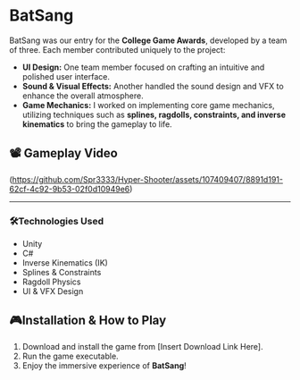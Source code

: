 # BatSang

BatSang was our entry for the **College Game Awards**, developed by a team of three. Each member contributed uniquely to the project:

- **UI Design:** One team member focused on crafting an intuitive and polished user interface.
- **Sound & Visual Effects:** Another handled the sound design and VFX to enhance the overall atmosphere.
- **Game Mechanics:** I worked on implementing core game mechanics, utilizing techniques such as **splines, ragdolls, constraints, and inverse kinematics** to bring the gameplay to life.

## 📽 Gameplay Video
(https://github.com/Spr3333/Hyper-Shooter/assets/107409407/8891d191-62cf-4c92-9b53-02f0d10949e6)

---

### 🛠️Technologies Used
- Unity
- C#
- Inverse Kinematics (IK)
- Splines & Constraints
- Ragdoll Physics
- UI & VFX Design

## 🎮Installation & How to Play
1. Download and install the game from [Insert Download Link Here].
2. Run the game executable.
3. Enjoy the immersive experience of **BatSang**!



